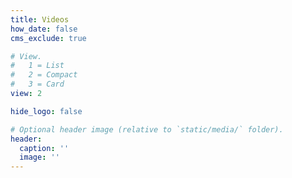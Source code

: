 ```yaml
---
title: Videos
how_date: false
cms_exclude: true

# View.
#   1 = List
#   2 = Compact
#   3 = Card
view: 2

hide_logo: false

# Optional header image (relative to `static/media/` folder).
header:
  caption: ''
  image: ''
---
```

